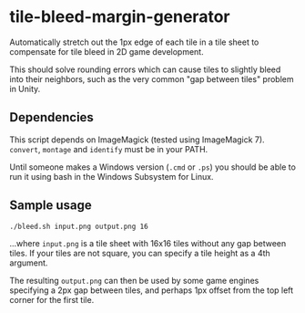 # tile-bleed-margin-generator

Automatically stretch out the 1px edge of each tile in a tile sheet to compensate for tile bleed in 2D game development.

This should solve rounding errors which can cause tiles to slightly bleed into their neighbors, such as the very common "gap between tiles" problem in Unity.

## Dependencies

This script depends on ImageMagick (tested using ImageMagick 7). `convert`, `montage` and `identify` must be in your PATH.

Until someone makes a Windows version (`.cmd` or `.ps`) you should be able to run it using bash in the Windows Subsystem for Linux.

## Sample usage

    ./bleed.sh input.png output.png 16

...where `input.png` is a tile sheet with 16x16 tiles without any gap between tiles. If your tiles are not square, you can specify a tile height as a 4th argument.

The resulting `output.png` can then be used by some game engines specifying a 2px gap between tiles, and perhaps 1px offset from the top left corner for the first tile.
